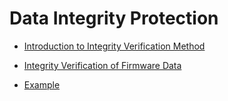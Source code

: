 # Data Integrity Protection

- [Introduction to Integrity Verification Method](13.2.1.md)

- [Integrity Verification of Firmware Data](13.2.2.md)

- [Example](13.2.3.md)
